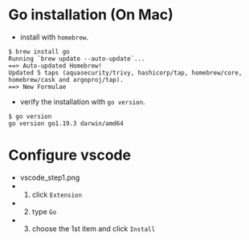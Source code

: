 # Go installation (On Mac)
- install with `homebrew`.

```
$ brew install go
Running `brew update --auto-update`...
==> Auto-updated Homebrew!
Updated 5 taps (aquasecurity/trivy, hashicorp/tap, homebrew/core, homebrew/cask and argoproj/tap).
==> New Formulae

```

- verify the installation with `go version`.

```
$ go version
go version go1.19.3 darwin/amd64

```

# Configure vscode
- vscode_step1.png
- 1. click `Extension`
- 2. type `Go`
- 3. choose the 1st item and click `Install`


